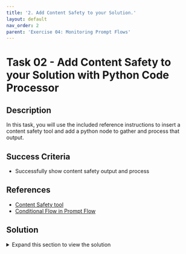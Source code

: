 ```yaml
---
title: '2. Add Content Safety to your Solution.'
layout: default
nav_order: 2
parent: 'Exercise 04: Monitoring Prompt Flows'
---
```


# Task 02 - Add Content Safety to your Solution with Python Code Processor

## Description

In this task, you will use the included reference instructions to insert a content safety tool and add a python node to gather and process that output.

## Success Criteria

* Successfully show content safety output and process

## References

* [Content Safety tool](https://learn.microsoft.com/en-us/azure/machine-learning/prompt-flow/tools-reference/content-safety-text-tool)
* [Conditional Flow in Prompt Flow](https://github.com/microsoft/promptflow/tree/main/examples/flows/standard/conditional-flow-for-if-else)

## Solution

<details markdown="block">
<summary>Expand this section to view the solution</summary>

##### 1) Add Content Safety to your Solution

Create a basic **flow** from scratch (a simple Joke flow will be constructed).  
   
Make the following adjustments to the flow as per the instructions below:  
   
1. Insert a [Content Safety tool](https://learn.microsoft.com/en-us/azure/machine-learning/prompt-flow/tools-reference/content-safety-text-tool) node between the input and the language model (LLM). 
   1. We already created the Content Safety resource in the Azure Portal in the setup phase of Lab1
   2. Now it is time to create a connection to it in the Prompt Flow. On the left side click on **Settings**  and then click on **+ New connection** under **Connected resources**
   ![New Connection](images/lab4grab13.png)
   3. Add the connection to the `Azure AI Content Safety` resource
   ![Add Connection](images/lab4grab14.png)
   4. Choose the resource you created earlier in Lab 1 for Content Safety and click **Add connection**, then close the dialog.
   ![Choose Resource](images/lab4grab15.png)
2. Go back to your flow and add the Content Safety node
   1. Click on `Start Compute session`
   2. Click on `More tools` and choose `Content Safety (Text Analyze)`
   ![Content Safety](images/lab4grab16.png)
   3. enter the name `input_safety` and click add
   ![Content Safety name](images/lab4grab17.png)
   4. This is how the graph should look like at this time
   ![Content Safety Graph](images/lab4grab18.png)
   5. Connect the text property to the `{inputs.question}` node and connect the `connection` property to the `Azure AI Content Safety` connection name you created earlier.
   ![Connect Text](images/lab4grab19.png)
   6. Create a new Python node and call it something like `extract_suggested-action` and change the code to the following:
   
   ```python   
      from promptflow import tool
      @tool
      def my_python_tool(safety_result) -> str:
         return safety_result["suggested_action"]
   ```
   Parse and validate and set the `safety_result` input to `${inputs.input_safety}`.
   This will allow you to take the outcome of the Content Safety tool and extract the suggested action from it whether it is `Accept` or `Reject`
   ![Python Node](images/lab4grab20.png)

   7. Remove the current `chat` node altogether and replace it with a new `LLM` node, you might call it `ask_gpt` or something similar. The content of the prompt should look like:
   ```text
   system:
   You are a professional and polite AI assistant. Given an input question and conversation history, reply accordingly.

   {% for item in chat_history %}
   user:
   {{item.inputs.question}}
   assistant:
   {{item.outputs.answer}}
   {% endfor %}

   user:
   {{question}}
   ```
   ![LLM Node](images/lab4grab21.png)
   8. After validating and parsing the input, set the input question and chat_history to `${inputs.question}` and `${inputs.chat_history}` respectively.
   9.  Under the `Activate Config` section, set the `When` to the previously created node we named `${extract_suggested_action}`, the type to `string` and the value to `Accept` 
   ![Set Input](images/lab4grab21.png)
   9.  Create one final Python node for the final answer and call it something like `final_answer` and change the code to the following:
   ```python
      from promptflow import tool

      @tool
      def my_python_tool(safety_result, llm_answer=None) -> str:
      if safety_result["suggested_action"] == "Accept":
         return llm_answer
      else:
         return safety_result 
   ```
   The final output is produced by gathering the results from both content safety and LLM. If the input is unsafe, a `None` value is utilized for the LLM output as it does not provide an answer.
    ![Set Connection](images/lab4grab22.png)
   10. Go back up to the top in the flow where `Outputs` are defined and chnage the `answer` output to point to `${final_answer.output}`
   11. The final graph should look like this:
      ![Final Graph](images/lab4grab23.png)
   12. Start the compute session and test the flow with a question that is safe and another that is unsafe. The flow should return the LLM answer if the question is safe and the Content Safety output if the question is unsafe. 
</details>

